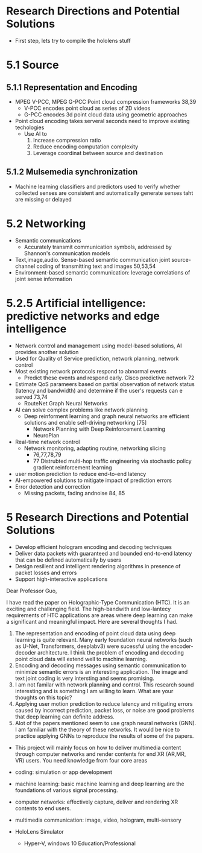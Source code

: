 # Research Directions and Potential Solutions
* First step, lets try to compile the hololens stuff

# 5.1 Source
## 5.1.1 Representation and Encoding
* MPEG V-PCC, MPEG G-PCC Point cloud compression frameworks 38,39
  * V-PCC encodes point cloud as series of 2D videos
  * G-PCC encodes 3d point cloud data using geometric approaches
* Point cloud encoding takes serveral seconds need to improve existing techologies
  * Use AI to
    1. Increase compression ratio 
    2. Reduce encoding computation complexity
    3. Leverage coordinat between source and destination

## 5.1.2 Mulsemedia synchronization
* Machine learning classifiers and predictors used to verify whether collected senses are consistent and automatically generate senses taht are missing or delayed

# 5.2 Networking
* Semantic communications
  * Accurately transmit communication symbols, addressed by Shannon's communication models
* Text,image,audio. Sense-based semantic communication joint source-channel coding of transmitting text and images 50,53,54
* Environment-based semantic communication: leverage correlations of joint sense information

# 5.2.5 Artificial intelligence: predictive networks and edge intelligence
* Network control and management using model-based solutions, AI provides another solution
* Used for Quality of Service prediction, network planning, network control
* Most existing network protocols respond to abnormal events
  * Predict these events and respond early. Cisco predictive network 72
* Estimate QoS parameers based on partial observation of network status (latency and bandwidth) and determine if the user's requests can e served 73,74
  * RouteNet Graph Neural Networks
* AI can solve complex problems like network planning
  * Deep reinforment learning and graph neural networks are efficient solutions and enable self-driving networking [75]
    * Network Planning with Deep Reinforcement Learning
    * NeuroPlan
* Real-time network control
  * Network monitoring, adapting routine, networking slicing 
    * 76,77,78,79
    * 77 Distrubted multi-hop traffic engineering via stochastic policy gradient reinforcement learning
* user motion prediction to reduce end-to-end latency
* AI-empowered solutions to mitigate impact of prediction errors
* Error detection and correction
  * Missing packets, fading andnoise 84, 85



# 5 Research Directions and Potential Solutions
* Develop efficient hologram encoding and decoding techniques
* Deliver data packets with guaranteed and bounded end-to-end latency that can be defined automatically by users
* Design resilient and intelligent rendering algorithms in presence of packet losses and errors
* Support high-interactive applications

Dear Professor Guo,

I have read the paper on Holographic-Type Communication (HTC). It is an exciting and challenging field.
The high-bandwith and low-lantecy requirements of HTC applications are areas where deep learning can make a significant and meaningful impact.
Here are several thoughts I had.
1. The representation and encoding of point cloud data using deep learning is quite relevant. Many early foundation neural networks (such as U-Net, Transformers, deeplabv3) were sucessful using the encoder-decoder architecture. I think the problem  of encoding and decoding point cloud data will extend well to machine learning.
2. Encoding and decoding messages using semantic communication to minimize semantic errors is an interesting application. The image and text joint coding is very intersting and seems promising.
3. I am not familar with network planning and control. This research sound interesting and is something I am willing to learn. What are your thoughts on this topic?
4. Applying user motion prediction to reduce latency and mitigating errors caused by incorrect prediction, packet loss, or noise are good problems that deep learning can definite address.
5. Alot of the papers mentioned seem to use graph neural networks (GNN). I am familiar with the theory of these networks. It would be nice to practice applying GNNs to reproduce the results of some of the papers.


* This project will mainly focus on how to deliver multimedia content through computer networks and render contents for end XR (AR,MR, VR) users.  You need knowledge from four core areas
* coding: simulation or app development
* machine learning: basic machine learning and deep learning are the foundations of various signal processing. 
* computer networks: effectively capture, deliver and rendering XR contents to end users. 
* multimedia communication: image, video, hologram, multi-sensory


* HoloLens Simulator
  * Hyper-V, windows 10 Education/Professional
